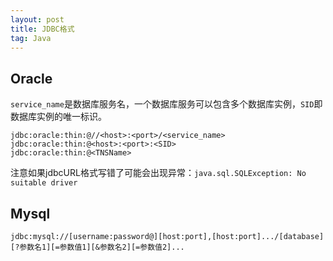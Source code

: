 ```yaml
---
layout: post
title: JDBC格式
tag: Java
---
```

## Oracle
`service_name`是数据库服务名，一个数据库服务可以包含多个数据库实例，`SID`即数据库实例的唯一标识。

```shell
jdbc:oracle:thin:@//<host>:<port>/<service_name>
jdbc:oracle:thin:@<host>:<port>:<SID> 
jdbc:oracle:thin:@<TNSName> 
```

注意如果jdbcURL格式写错了可能会出现异常：`java.sql.SQLException: No suitable driver`

## Mysql
```shell
jdbc:mysql://[username:password@][host:port],[host:port].../[database][?参数名1][=参数值1][&参数名2][=参数值2]... 
```

